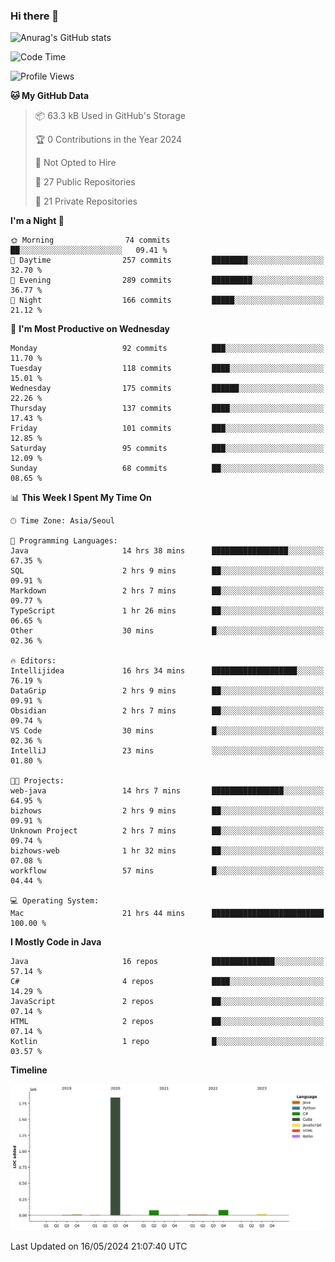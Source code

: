 ### Hi there 👋

![Anurag's GitHub stats](https://github-readme-stats.vercel.app/api?username=pllap&show_icons=true&theme=github_dark)

<!--START_SECTION:waka-->
![Code Time](http://img.shields.io/badge/Code%20Time-1%2C112%20hrs%2016%20mins-blue)

![Profile Views](http://img.shields.io/badge/Profile%20Views-0-blue)

**🐱 My GitHub Data** 

> 📦 63.3 kB Used in GitHub's Storage 
 > 
> 🏆 0 Contributions in the Year 2024
 > 
> 🚫 Not Opted to Hire
 > 
> 📜 27 Public Repositories 
 > 
> 🔑 21 Private Repositories 
 > 
**I'm a Night 🦉** 

```text
🌞 Morning                74 commits          ██░░░░░░░░░░░░░░░░░░░░░░░   09.41 % 
🌆 Daytime                257 commits         ████████░░░░░░░░░░░░░░░░░   32.70 % 
🌃 Evening                289 commits         █████████░░░░░░░░░░░░░░░░   36.77 % 
🌙 Night                  166 commits         █████░░░░░░░░░░░░░░░░░░░░   21.12 % 
```
📅 **I'm Most Productive on Wednesday** 

```text
Monday                   92 commits          ███░░░░░░░░░░░░░░░░░░░░░░   11.70 % 
Tuesday                  118 commits         ████░░░░░░░░░░░░░░░░░░░░░   15.01 % 
Wednesday                175 commits         ██████░░░░░░░░░░░░░░░░░░░   22.26 % 
Thursday                 137 commits         ████░░░░░░░░░░░░░░░░░░░░░   17.43 % 
Friday                   101 commits         ███░░░░░░░░░░░░░░░░░░░░░░   12.85 % 
Saturday                 95 commits          ███░░░░░░░░░░░░░░░░░░░░░░   12.09 % 
Sunday                   68 commits          ██░░░░░░░░░░░░░░░░░░░░░░░   08.65 % 
```


📊 **This Week I Spent My Time On** 

```text
🕑︎ Time Zone: Asia/Seoul

💬 Programming Languages: 
Java                     14 hrs 38 mins      █████████████████░░░░░░░░   67.35 % 
SQL                      2 hrs 9 mins        ██░░░░░░░░░░░░░░░░░░░░░░░   09.91 % 
Markdown                 2 hrs 7 mins        ██░░░░░░░░░░░░░░░░░░░░░░░   09.77 % 
TypeScript               1 hr 26 mins        ██░░░░░░░░░░░░░░░░░░░░░░░   06.65 % 
Other                    30 mins             █░░░░░░░░░░░░░░░░░░░░░░░░   02.36 % 

🔥 Editors: 
Intellijidea             16 hrs 34 mins      ███████████████████░░░░░░   76.19 % 
DataGrip                 2 hrs 9 mins        ██░░░░░░░░░░░░░░░░░░░░░░░   09.91 % 
Obsidian                 2 hrs 7 mins        ██░░░░░░░░░░░░░░░░░░░░░░░   09.74 % 
VS Code                  30 mins             █░░░░░░░░░░░░░░░░░░░░░░░░   02.36 % 
IntelliJ                 23 mins             ░░░░░░░░░░░░░░░░░░░░░░░░░   01.80 % 

🐱‍💻 Projects: 
web-java                 14 hrs 7 mins       ████████████████░░░░░░░░░   64.95 % 
bizhows                  2 hrs 9 mins        ██░░░░░░░░░░░░░░░░░░░░░░░   09.91 % 
Unknown Project          2 hrs 7 mins        ██░░░░░░░░░░░░░░░░░░░░░░░   09.74 % 
bizhows-web              1 hr 32 mins        ██░░░░░░░░░░░░░░░░░░░░░░░   07.08 % 
workflow                 57 mins             █░░░░░░░░░░░░░░░░░░░░░░░░   04.44 % 

💻 Operating System: 
Mac                      21 hrs 44 mins      █████████████████████████   100.00 % 
```

**I Mostly Code in Java** 

```text
Java                     16 repos            ██████████████░░░░░░░░░░░   57.14 % 
C#                       4 repos             ████░░░░░░░░░░░░░░░░░░░░░   14.29 % 
JavaScript               2 repos             ██░░░░░░░░░░░░░░░░░░░░░░░   07.14 % 
HTML                     2 repos             ██░░░░░░░░░░░░░░░░░░░░░░░   07.14 % 
Kotlin                   1 repo              █░░░░░░░░░░░░░░░░░░░░░░░░   03.57 % 
```



**Timeline**

![Lines of Code chart](https://raw.githubusercontent.com/pllap/pllap/main/assets/bar_graph.png)


 Last Updated on 16/05/2024 21:07:40 UTC
<!--END_SECTION:waka-->


<!--
**pllap/pllap** is a ✨ _special_ ✨ repository because its `README.md` (this file) appears on your GitHub profile.

Here are some ideas to get you started:

- 🔭 I’m currently working on ...
- 🌱 I’m currently learning ...
- 👯 I’m looking to collaborate on ...
- 🤔 I’m looking for help with ...
- 💬 Ask me about ...
- 📫 How to reach me: ...
- 😄 Pronouns: ...
- ⚡ Fun fact: ...
-->
